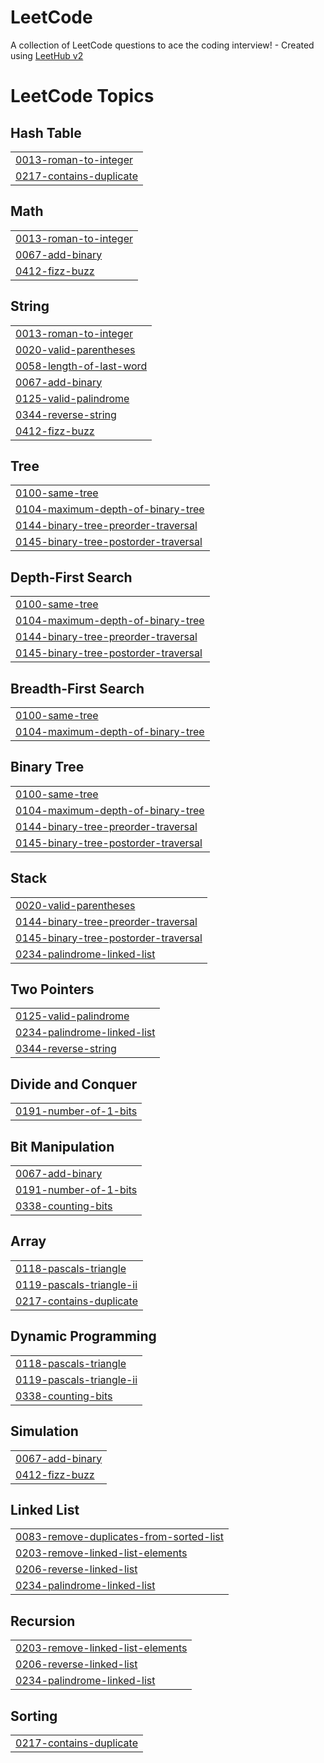 # LeetCode
A collection of LeetCode questions to ace the coding interview! - Created using [LeetHub v2](https://github.com/arunbhardwaj/LeetHub-2.0)

<!---LeetCode Topics Start-->
# LeetCode Topics
## Hash Table
|  |
| ------- |
| [0013-roman-to-integer](https://github.com/mahendran29/LeetCode/tree/master/0013-roman-to-integer) |
| [0217-contains-duplicate](https://github.com/mahendran29/LeetCode/tree/master/0217-contains-duplicate) |
## Math
|  |
| ------- |
| [0013-roman-to-integer](https://github.com/mahendran29/LeetCode/tree/master/0013-roman-to-integer) |
| [0067-add-binary](https://github.com/mahendran29/LeetCode/tree/master/0067-add-binary) |
| [0412-fizz-buzz](https://github.com/mahendran29/LeetCode/tree/master/0412-fizz-buzz) |
## String
|  |
| ------- |
| [0013-roman-to-integer](https://github.com/mahendran29/LeetCode/tree/master/0013-roman-to-integer) |
| [0020-valid-parentheses](https://github.com/mahendran29/LeetCode/tree/master/0020-valid-parentheses) |
| [0058-length-of-last-word](https://github.com/mahendran29/LeetCode/tree/master/0058-length-of-last-word) |
| [0067-add-binary](https://github.com/mahendran29/LeetCode/tree/master/0067-add-binary) |
| [0125-valid-palindrome](https://github.com/mahendran29/LeetCode/tree/master/0125-valid-palindrome) |
| [0344-reverse-string](https://github.com/mahendran29/LeetCode/tree/master/0344-reverse-string) |
| [0412-fizz-buzz](https://github.com/mahendran29/LeetCode/tree/master/0412-fizz-buzz) |
## Tree
|  |
| ------- |
| [0100-same-tree](https://github.com/mahendran29/LeetCode/tree/master/0100-same-tree) |
| [0104-maximum-depth-of-binary-tree](https://github.com/mahendran29/LeetCode/tree/master/0104-maximum-depth-of-binary-tree) |
| [0144-binary-tree-preorder-traversal](https://github.com/mahendran29/LeetCode/tree/master/0144-binary-tree-preorder-traversal) |
| [0145-binary-tree-postorder-traversal](https://github.com/mahendran29/LeetCode/tree/master/0145-binary-tree-postorder-traversal) |
## Depth-First Search
|  |
| ------- |
| [0100-same-tree](https://github.com/mahendran29/LeetCode/tree/master/0100-same-tree) |
| [0104-maximum-depth-of-binary-tree](https://github.com/mahendran29/LeetCode/tree/master/0104-maximum-depth-of-binary-tree) |
| [0144-binary-tree-preorder-traversal](https://github.com/mahendran29/LeetCode/tree/master/0144-binary-tree-preorder-traversal) |
| [0145-binary-tree-postorder-traversal](https://github.com/mahendran29/LeetCode/tree/master/0145-binary-tree-postorder-traversal) |
## Breadth-First Search
|  |
| ------- |
| [0100-same-tree](https://github.com/mahendran29/LeetCode/tree/master/0100-same-tree) |
| [0104-maximum-depth-of-binary-tree](https://github.com/mahendran29/LeetCode/tree/master/0104-maximum-depth-of-binary-tree) |
## Binary Tree
|  |
| ------- |
| [0100-same-tree](https://github.com/mahendran29/LeetCode/tree/master/0100-same-tree) |
| [0104-maximum-depth-of-binary-tree](https://github.com/mahendran29/LeetCode/tree/master/0104-maximum-depth-of-binary-tree) |
| [0144-binary-tree-preorder-traversal](https://github.com/mahendran29/LeetCode/tree/master/0144-binary-tree-preorder-traversal) |
| [0145-binary-tree-postorder-traversal](https://github.com/mahendran29/LeetCode/tree/master/0145-binary-tree-postorder-traversal) |
## Stack
|  |
| ------- |
| [0020-valid-parentheses](https://github.com/mahendran29/LeetCode/tree/master/0020-valid-parentheses) |
| [0144-binary-tree-preorder-traversal](https://github.com/mahendran29/LeetCode/tree/master/0144-binary-tree-preorder-traversal) |
| [0145-binary-tree-postorder-traversal](https://github.com/mahendran29/LeetCode/tree/master/0145-binary-tree-postorder-traversal) |
| [0234-palindrome-linked-list](https://github.com/mahendran29/LeetCode/tree/master/0234-palindrome-linked-list) |
## Two Pointers
|  |
| ------- |
| [0125-valid-palindrome](https://github.com/mahendran29/LeetCode/tree/master/0125-valid-palindrome) |
| [0234-palindrome-linked-list](https://github.com/mahendran29/LeetCode/tree/master/0234-palindrome-linked-list) |
| [0344-reverse-string](https://github.com/mahendran29/LeetCode/tree/master/0344-reverse-string) |
## Divide and Conquer
|  |
| ------- |
| [0191-number-of-1-bits](https://github.com/mahendran29/LeetCode/tree/master/0191-number-of-1-bits) |
## Bit Manipulation
|  |
| ------- |
| [0067-add-binary](https://github.com/mahendran29/LeetCode/tree/master/0067-add-binary) |
| [0191-number-of-1-bits](https://github.com/mahendran29/LeetCode/tree/master/0191-number-of-1-bits) |
| [0338-counting-bits](https://github.com/mahendran29/LeetCode/tree/master/0338-counting-bits) |
## Array
|  |
| ------- |
| [0118-pascals-triangle](https://github.com/mahendran29/LeetCode/tree/master/0118-pascals-triangle) |
| [0119-pascals-triangle-ii](https://github.com/mahendran29/LeetCode/tree/master/0119-pascals-triangle-ii) |
| [0217-contains-duplicate](https://github.com/mahendran29/LeetCode/tree/master/0217-contains-duplicate) |
## Dynamic Programming
|  |
| ------- |
| [0118-pascals-triangle](https://github.com/mahendran29/LeetCode/tree/master/0118-pascals-triangle) |
| [0119-pascals-triangle-ii](https://github.com/mahendran29/LeetCode/tree/master/0119-pascals-triangle-ii) |
| [0338-counting-bits](https://github.com/mahendran29/LeetCode/tree/master/0338-counting-bits) |
## Simulation
|  |
| ------- |
| [0067-add-binary](https://github.com/mahendran29/LeetCode/tree/master/0067-add-binary) |
| [0412-fizz-buzz](https://github.com/mahendran29/LeetCode/tree/master/0412-fizz-buzz) |
## Linked List
|  |
| ------- |
| [0083-remove-duplicates-from-sorted-list](https://github.com/mahendran29/LeetCode/tree/master/0083-remove-duplicates-from-sorted-list) |
| [0203-remove-linked-list-elements](https://github.com/mahendran29/LeetCode/tree/master/0203-remove-linked-list-elements) |
| [0206-reverse-linked-list](https://github.com/mahendran29/LeetCode/tree/master/0206-reverse-linked-list) |
| [0234-palindrome-linked-list](https://github.com/mahendran29/LeetCode/tree/master/0234-palindrome-linked-list) |
## Recursion
|  |
| ------- |
| [0203-remove-linked-list-elements](https://github.com/mahendran29/LeetCode/tree/master/0203-remove-linked-list-elements) |
| [0206-reverse-linked-list](https://github.com/mahendran29/LeetCode/tree/master/0206-reverse-linked-list) |
| [0234-palindrome-linked-list](https://github.com/mahendran29/LeetCode/tree/master/0234-palindrome-linked-list) |
## Sorting
|  |
| ------- |
| [0217-contains-duplicate](https://github.com/mahendran29/LeetCode/tree/master/0217-contains-duplicate) |
<!---LeetCode Topics End-->